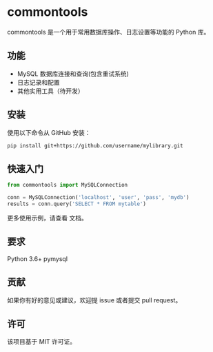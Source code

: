 # commontools

commontools 是一个用于常用数据库操作、日志设置等功能的 Python 库。

## 功能

- MySQL 数据库连接和查询(包含重试系统)
- 日志记录和配置
- 其他实用工具（待开发）

## 安装

使用以下命令从 GitHub 安装：

```bash
pip install git+https://github.com/username/mylibrary.git
```
## 快速入门
```python
from commontools import MySQLConnection

conn = MySQLConnection('localhost', 'user', 'pass', 'mydb')
results = conn.query('SELECT * FROM mytable')
```

更多使用示例，请查看 文档。

## 要求
Python 3.6+
pymysql

## 贡献
如果你有好的意见或建议，欢迎提 issue 或者提交 pull request。

## 许可
该项目基于 MIT 许可证。